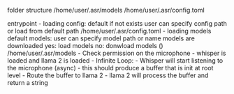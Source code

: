 folder structure
    /home/user/.asr/models
    /home/user/.asr/config.toml

entrypoint
    - loading config:
        default if not exists
        user can specify config path
        or load from default path /home/user/.asr/config.toml
    - loading models
        default models:
        user can specify model path or name
        models are downloaded
            yes: load models
            no: donwload models () /home/user/.asr/models
    - Check permission on the microphone
    - whisper is loaded and llama 2 is loaded
    - Infinite Loop:
      - Whisper will start listening to the microphone (async)
          - this should produce a buffer that is init at root level
      - Route the buffer to llama 2
          - llama 2 will process the buffer and return a string
